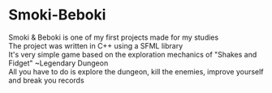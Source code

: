# Smoki-Beboki
Smoki & Beboki is one of my first projects made for my studies <br>
The project was written in C++ using a SFML library <br>
It's very simple game based on the exploration mechanics of "Shakes and Fidget" ~Legendary Dungeon <br>
All you have to do is explore the dungeon, kill the enemies, improve yourself and break you records
